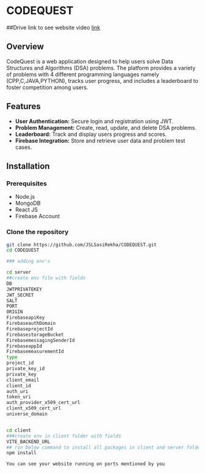 # CODEQUEST

##Drive link to see website video
[link](https://drive.google.com/file/d/1EqpCe-dKjyAcxeFKyyKNPG8Vyw5lxz8E/view?usp=sharing)
## Overview
CodeQuest is a web application designed to help users solve Data Structures and Algorithms (DSA) problems. The platform provides a variety of problems with 4 different programming languages namely (CPP,C,JAVA,PYTHON), tracks user progress, and includes a leaderboard to foster competition among users.

## Features
- **User Authentication:** Secure login and registration using JWT.
- **Problem Management:** Create, read, update, and delete DSA problems.
- **Leaderboard:** Track and display users progress and scores.
- **Firebase Integration:** Store and retrieve user data and problem test cases.

## Installation

### Prerequisites
- Node.js
- MongoDB
- React JS
- Firebase Account

### Clone the repository
```bash
git clone https://github.com/JSLSasiRekha/CODEQUEST.git
cd CODEQUEST

### adding env's

cd server
##create env file with fields
DB
JWTPRIVATEKEY
JWT_SECRET
SALT
PORT
ORIGIN
FirebaseapiKey
FirebaseauthDomain
FirebaseprojectId
FirebasestorageBucket
FirebasemessagingSenderId
FirebaseappId
FirebasemeasurementId
type
project_id
private_key_id
private_key
client_email
client_id
auth_uri
token_uri
auth_provider_x509_cert_url
client_x509_cert_url
universe_domain


cd client
###create env in client folder with fields
VITE_BACKEND_URL
## run below command to install all packages in client and server folders respectively
npm install

You can see your website running on ports mentioned by you
